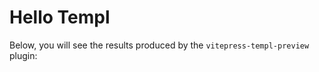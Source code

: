 # Hello Templ

Below, you will see the results produced by the `vitepress-templ-preview` plugin:

<templ-demo src="hello-demo" />
